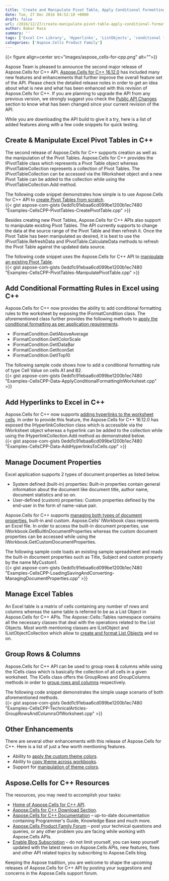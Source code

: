 ```yaml
---
title: 'Create and Manipulate Pivot Table, Apply Conditional Formatting, and Add Hyperlinks to Excel in C++'
date: Tue, 27 Dec 2016 04:52:10 +0000
draft: false
url: /2016/12/27/create-manipulate-pivot-table-apply-conditional-formatting-add-hyperlinks-and-much-more-with-aspose.cells-for-c-16.12.0/
author: Babar Raza
summary: ''
tags: ['Excel C++ Library', 'Hyperlinks', 'ListObjects', 'conditional formatting', 'document properties', 'pivot table', 'tables']
categories: ['Aspose.Cells Product Family']
---
```




{{< figure align=center src="images/aspose_cells-for-cpp.png" alt="">}}


Aspose Team is pleased to announce the second major release of Aspose.Cells for C++ API. [Aspose.Cells for C++ 16.12.0][1] has included many new features and enhancements that further improve the overall feature set of the API. Please check the detailed release notes in order to get an idea about what is new and what has been enhanced with this revision of Aspose.Cells for C++. If you are planning to upgrade the API from any previous version, we strongly suggest you check the [Public API Changes][2] section to know what has been changed since your current revision of the API.

While you are downloading the API build to give it a try, here is a list of added features along with a few code snippets for quick testing.

## Create & Manipulate Excel Pivot Tables in C++

The second release of Aspose.Cells for C++ supports creation as well as the manipulation of the Pivot Tables. Aspose.Cells for C++ provides the IPivotTable class which represents a Pivot Table object whereas IPivotTableCollection represents a collection of Pivot Tables. The IPivotTableCollection can be accessed via the IWorksheet object and a new Pivot Table can be added to the collection while using the IPivotTableCollection.Add method.

The following code snippet demonstrates how simple is to use Aspose.Cells for C++ API to [create Pivot Tables from scratch][3].  
{{< gist aspose-com-gists 0edd1c91ebaa6cd099be1200b1ec7480 "Examples-CellsCPP-PivotTables-CreatePivotTable.cpp" >}}

Besides creating new Pivot Tables, Aspose.Cells for C++ APIs also support to manipulate existing Pivot Tables. The API currently supports to change the data at the source range of the Pivot Table and then refresh it. Once the Pivot Table has been manipulated as desired, it is best to use the IPivotTable.RefreshData and IPivotTable.CalculateData methods to refresh the Pivot Table against the updated data source.

The following code snippet uses the Aspose.Cells for C++ API to [manipulate an existing Pivot Table][4].  
{{< gist aspose-com-gists 0edd1c91ebaa6cd099be1200b1ec7480 "Examples-CellsCPP-PivotTables-ManipulatePivotTable.cpp" >}}

## Add Conditional Formatting Rules in Excel using C++

Aspose.Cells for C++ now provides the ability to add conditional formatting rules to the worksheet by exposing the IFormatCondition class. The aforementioned class further provides the following methods to [apply the conditional formatting as per application requirements][5].

*   IFormatCondition.GetIAboveAverage
*   IFormatCondition.GetIColorScale
*   IFormatCondition.GetIDataBar
*   IFormatCondition.GetIIconSet
*   IFormatCondition.GetITop10

The following sample code shows how to add a conditional formatting rule of type Cell Value on cells A1 and B2.  
{{< gist aspose-com-gists 0edd1c91ebaa6cd099be1200b1ec7480 "Examples-CellsCPP-Data-ApplyConditionalFormattingInWorksheet.cpp" >}}  

## Add Hyperlinks to Excel in C++

Aspose.Cells for C++ now supports [adding hyperlinks to the worksheet cells][6]. In order to provide this feature, the Aspose.Cells for C++ 16.12.0 has exposed the IHyperlinkCollection class which is accessible via the IWorksheet object whereas a hyperlink can be added to the collection while using the IHyperlinkCollection.Add method as demonstrated below.  
{{< gist aspose-com-gists 0edd1c91ebaa6cd099be1200b1ec7480 "Examples-CellsCPP-Data-AddHyperlinksToCells.cpp" >}}

## Manage Document Properties

Excel application supports 2 types of document properties as listed below.

*   System defined (built-in) properties: Built-in properties contain general information about the document like document title, author name, document statistics and so on.
*   User-defined (custom) properties: Custom properties defined by the end-user in the form of name-value pair.

Aspose.Cells for C++ supports [managing both types of document properties][7], built-in and custom. Aspose.Cells' IWorkbook class represents an Excel file. In order to access the built-in document properties, use IWorkbook.GetBuiltInDocumentProperties whereas the custom document properties can be accessed while using the IWorkbook.GetCustomDocumentProperties.

The following sample code loads an existing sample spreadsheet and reads the built-in document properties such as Title, Subject and custom property by the name MyCustom1.  
{{< gist aspose-com-gists 0edd1c91ebaa6cd099be1200b1ec7480 "Examples-CellsCPP-LoadingSavingAndConverting-ManagingDocumentProperties.cpp" >}}

## Manage Excel Tables

An Excel table is a matrix of cells containing any number of rows and columns whereas the same table is referred to be as a List Object in Aspose.Cells for C++ APIs. The Aspose::Cells::Tables namespace contains all the necessary classes that deal with the operations related to the List Objects. Most worth mentioning classes are IListObject and IListObjectCollection which allow to [create and format List Objects][8] and so on.

## Group Rows & Columns

Aspose.Cells for C++ API can be used to group rows & columns while using the ICells class which is basically the collection of all cells in a given worksheet. The ICells class offers the GroupRows and GroupColumns methods in order to [group rows and columns][9] respectively.

The following code snippet demonstrates the simple usage scenario of both aforementioned methods.  
{{< gist aspose-com-gists 0edd1c91ebaa6cd099be1200b1ec7480 "Examples-CellsCPP-TechnicalArticles-GroupRowsAndColumnsOfWorksheet.cpp" >}}

## Other Enhancements

There are several other enhancements with this release of Aspose.Cells for C++. Here is a list of just a few worth mentioning features.

*   Ability to [apply the custom theme colors][10].
*   Ability to [copy theme across workbooks][11].
*   Support for [manipulation of theme colors][12].

## Aspose.Cells for C++ Resources

The resources, you may need to accomplish your tasks:

*   [Home of Aspose.Cells for C++ API][13].
*   [Aspose.Cells for C++ Download Section][14].
*   [Aspose.Cells for C++ Documentation][15] – up-to-date documentation containing Programmer's Guide, Knowledge Base and much more.
*   [Aspose.Cells Product Family Forum][16] – post your technical questions and queries, or any other problem you are facing while working with Aspose.Cells APIs.
*   [Enable Blog Subscription][17] – do not limit yourself, you can keep yourself updated with the latest news on Aspose.Cells APIs, new features, fixes and other API related topics by subscribing to Aspose.Cells blog.

Keeping the Aspose tradition, you are welcome to shape the upcoming releases of Aspose.Cells for C++ API by posting your suggestions and concerns in the Aspose.Cells support forum.




[1]: http://downloads.aspose.com/cells/cpp/new-releases/aspose.cells-for-c---16.12.0/
[2]: https://docs.aspose.com/display/cellscpp/Aspose.Cells+for+CPP+16.12.0+Release+Notes
[3]: https://docs.aspose.com/display/cellscpp/Create+Pivot+Table
[4]: https://docs.aspose.com/display/cellscpp/Manipulate+Pivot+Table#ManipulatePivotTable-ManipulatePivotTable
[5]: https://docs.aspose.com/display/cellscpp/Apply+Conditional+Formatting+in+Worksheet
[6]: https://docs.aspose.com/display/cellscpp/Add+Hyperlinks+to+the+Cells
[7]: https://docs.aspose.com/display/cellscpp/Managing+Document+Properties
[8]: https://docs.aspose.com/display/cellscpp/Create+and+Format+Table
[9]: https://docs.aspose.com/display/cellscpp/Group+Rows+and+Columns+of+Worksheet
[10]: https://docs.aspose.com/display/cellscpp/Apply+Custom+Theme+Colors+of+the+Workbook+using+Array+of+Colors
[11]: https://docs.aspose.com/display/cellscpp/Copy+Theme+from+one+Workbook+to+another
[12]: https://docs.aspose.com/display/cellscpp/Apply+Custom+Theme+Colors+of+the+Workbook+using+Array+of+Colors
[13]: https://products.aspose.com/cells/cpp
[14]: http://downloads.aspose.com/cells/cpp
[15]: http://docs.aspose.com/display/cellscpp/Home
[16]: https://forum.aspose.com/
[17]: https://blog.aspose.com/category/aspose-products/aspose-cells-product-family/




